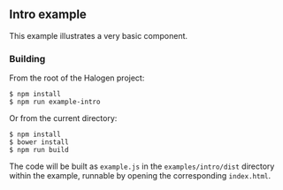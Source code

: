 ## Intro example

This example illustrates a very basic component.

### Building

From the root of the Halogen project:

```
$ npm install
$ npm run example-intro
```

Or from the current directory:

```
$ npm install
$ bower install
$ npm run build
```

The code will be built as `example.js` in the `examples/intro/dist` directory within the example, runnable by opening the corresponding `index.html`.
